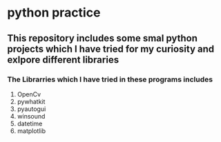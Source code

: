 # python practice 
## This repository includes some smal python projects which I have tried for my curiosity and exlpore different libraries
### The Librarries which I have tried in these programs includes
1. OpenCv
2. pywhatkit
3. pyautogui
4. winsound
5. datetime
6. matplotlib
